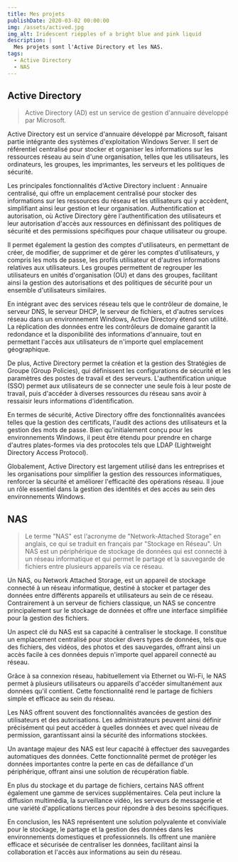 ```yaml
---
title: Mes projets
publishDate: 2020-03-02 00:00:00
img: /assets/actived.jpg
img_alt: Iridescent riépples of a bright blue and pink liquid
description: | 
  Mes projets sont l'Active Directory et les NAS.
tags:
  - Active Directory
  - NAS
---
```


## Active Directory

> Active Directory (AD) est un service de gestion d'annuaire développé par Microsoft.

 Active Directory est un service d'annuaire développé par Microsoft, faisant partie intégrante des systèmes d'exploitation Windows Server. Il sert de référentiel centralisé pour stocker et organiser les informations sur les ressources réseau au sein d'une organisation, telles que les utilisateurs, les ordinateurs, les groupes, les imprimantes, les serveurs et les politiques de sécurité.

Les principales fonctionnalités d'Active Directory incluent : Annuaire centralisé, qui offre un emplacement centralisé pour stocker des informations sur les ressources du réseau et les utilisateurs qui y accèdent, simplifiant ainsi leur gestion et leur organisation. Authentification et autorisation, où Active Directory gère l'authentification des utilisateurs et leur autorisation d'accès aux ressources en définissant des politiques de sécurité et des permissions spécifiques pour chaque utilisateur ou groupe.

Il permet également la gestion des comptes d'utilisateurs, en permettant de créer, de modifier, de supprimer et de gérer les comptes d'utilisateurs, y compris les mots de passe, les profils utilisateur et d'autres informations relatives aux utilisateurs. Les groupes permettent de regrouper les utilisateurs en unités d'organisation (OU) et dans des groupes, facilitant ainsi la gestion des autorisations et des politiques de sécurité pour un ensemble d'utilisateurs similaires.

En intégrant avec des services réseau tels que le contrôleur de domaine, le serveur DNS, le serveur DHCP, le serveur de fichiers, et d'autres services réseau dans un environnement Windows, Active Directory étend son utilité. La réplication des données entre les contrôleurs de domaine garantit la redondance et la disponibilité des informations d'annuaire, tout en permettant l'accès aux utilisateurs de n'importe quel emplacement géographique.

De plus, Active Directory permet la création et la gestion des Stratégies de Groupe (Group Policies), qui définissent les configurations de sécurité et les paramètres des postes de travail et des serveurs. L'authentification unique (SSO) permet aux utilisateurs de se connecter une seule fois à leur poste de travail, puis d'accéder à diverses ressources du réseau sans avoir à ressaisir leurs informations d'identification.

En termes de sécurité, Active Directory offre des fonctionnalités avancées telles que la gestion des certificats, l'audit des actions des utilisateurs et la gestion des mots de passe. Bien qu'initialement conçu pour les environnements Windows, il peut être étendu pour prendre en charge d'autres plates-formes via des protocoles tels que LDAP (Lightweight Directory Access Protocol).

Globalement, Active Directory est largement utilisé dans les entreprises et les organisations pour simplifier la gestion des ressources informatiques, renforcer la sécurité et améliorer l'efficacité des opérations réseau. Il joue un rôle essentiel dans la gestion des identités et des accès au sein des environnements Windows.

## NAS

> Le terme "NAS" est l'acronyme de "Network-Attached Storage" en anglais, ce qui se traduit en français par "Stockage en Réseau". Un NAS est un périphérique de stockage de données qui est connecté à un réseau informatique et qui permet le partage et la sauvegarde de fichiers entre plusieurs appareils via ce réseau.

Un NAS, ou Network Attached Storage, est un appareil de stockage connecté à un réseau informatique, destiné à stocker et partager des données entre différents appareils et utilisateurs au sein de ce réseau. Contrairement à un serveur de fichiers classique, un NAS se concentre principalement sur le stockage de données et offre une interface simplifiée pour la gestion des fichiers.

Un aspect clé du NAS est sa capacité à centraliser le stockage. Il constitue un emplacement centralisé pour stocker divers types de données, tels que des fichiers, des vidéos, des photos et des sauvegardes, offrant ainsi un accès facile à ces données depuis n'importe quel appareil connecté au réseau.

Grâce à sa connexion réseau, habituellement via Ethernet ou Wi-Fi, le NAS permet à plusieurs utilisateurs ou appareils d'accéder simultanément aux données qu'il contient. Cette fonctionnalité rend le partage de fichiers simple et efficace au sein du réseau.

Les NAS offrent souvent des fonctionnalités avancées de gestion des utilisateurs et des autorisations. Les administrateurs peuvent ainsi définir précisément qui peut accéder à quelles données et avec quel niveau de permission, garantissant ainsi la sécurité des informations stockées.

Un avantage majeur des NAS est leur capacité à effectuer des sauvegardes automatiques des données. Cette fonctionnalité permet de protéger les données importantes contre la perte en cas de défaillance d'un périphérique, offrant ainsi une solution de récupération fiable.

En plus du stockage et du partage de fichiers, certains NAS offrent également une gamme de services supplémentaires. Cela peut inclure la diffusion multimédia, la surveillance vidéo, les serveurs de messagerie et une variété d'applications tierces pour répondre à des besoins spécifiques.

En conclusion, les NAS représentent une solution polyvalente et conviviale pour le stockage, le partage et la gestion des données dans les environnements domestiques et professionnels. Ils offrent une manière efficace et sécurisée de centraliser les données, facilitant ainsi la collaboration et l'accès aux informations au sein du réseau.
